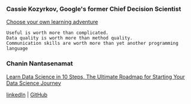 ### Cassie Kozyrkov, Google's former Chief Decision Scientist
[Choose your own learning adventure](https://decision.substack.com/p/statistics-the-complete-mini-course)

```
Useful is worth more than complicated. 
Data quality is worth more than method quality. 
Communication skills are worth more than yet another programming language
```

### Chanin Nantasenamat

[Learn Data Science in 10 Steps, The Ultimate Roadmap for Starting Your Data Science Journey](https://towardsdatascience.com/10-things-i-wish-i-knew-about-learning-data-science-7a30bfb91759)

[linkedIn](https://www.linkedin.com/feed/update/urn:li:activity:6634129557907705856/?updateEntityUrn=urn%3Ali%3Afs_feedUpdate%3A%28V2%2Curn%3Ali%3Aactivity%3A6634129557907705856%29) | [GitHub](https://github.com/dataprofessor)



